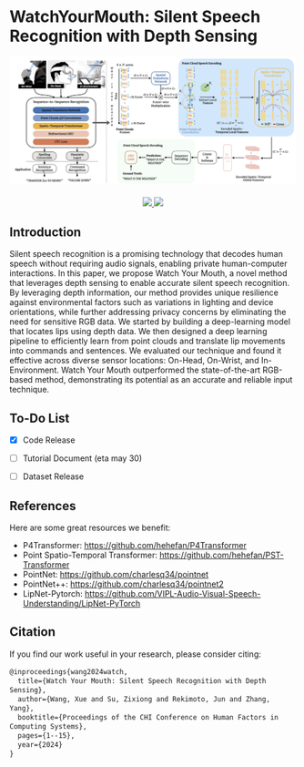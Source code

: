 # WatchYourMouth: Silent Speech Recognition with Depth Sensing
![Teaser Image](./img/Teaser.png)
<div>
    <h4 align="center">
        <a href="】https://dl.acm.org/doi/10.1145/3613904.3642092" target='_blank'>
        <img src="https://img.shields.io/badge/CHI_2024-Paper-green">
        </a>
        <a href="https://youtu.be/wm8CLepJaCg?si=H_7jVMJLF64Cmuf8" target='_blank'>
        <img src="https://img.shields.io/badge/Youtube%20Video-%23FF0000.svg?logo=YouTube&logoColor=white">
        </a>
<!--         <a href="https://huggingface.co/spaces/sczhou/ProPainter" target='_blank'>
        <img src="https://img.shields.io/badge/Demo-%F0%9F%A4%97%20Hugging%20Face-blue">
        </a> -->
    </h4>
</div>

## Introduction
Silent speech recognition is a promising technology that decodes human speech without requiring audio signals, enabling private human-computer interactions. In this paper, we propose Watch Your Mouth, a novel method that leverages depth sensing to enable accurate silent speech recognition. By leveraging depth information, our method provides unique resilience against environmental factors such as variations in lighting and device orientations, while further addressing privacy concerns by eliminating the need for sensitive RGB data. We started by building a deep-learning model that locates lips using depth data. We then designed a deep learning pipeline to efficiently learn from point clouds and translate lip movements into commands and sentences. We evaluated our technique and found it effective across diverse sensor locations: On-Head, On-Wrist, and In-Environment. Watch Your Mouth outperformed the state-of-the-art RGB-based method, demonstrating its potential as an accurate and reliable input technique.

## To-Do List

- [x] Code Release
- [ ] Tutorial Document (eta may 30)
- [ ] Dataset Release


## References
Here are some great resources we benefit:
- P4Transformer: https://github.com/hehefan/P4Transformer
- Point Spatio-Temporal Transformer: https://github.com/hehefan/PST-Transformer
- PointNet: https://github.com/charlesq34/pointnet
- PointNet++: https://github.com/charlesq34/pointnet2
- LipNet-Pytorch: https://github.com/VIPL-Audio-Visual-Speech-Understanding/LipNet-PyTorch

## Citation
If you find our work useful in your research, please consider citing:
```
@inproceedings{wang2024watch,
  title={Watch Your Mouth: Silent Speech Recognition with Depth Sensing},
  author={Wang, Xue and Su, Zixiong and Rekimoto, Jun and Zhang, Yang},
  booktitle={Proceedings of the CHI Conference on Human Factors in Computing Systems},
  pages={1--15},
  year={2024}
}
```
